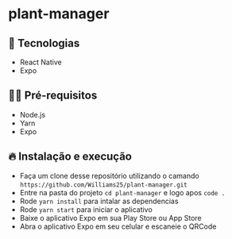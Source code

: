# plant-manager

## 🚀 Tecnologias
- React Native
- Expo

## ✋🏻 Pré-requisitos
- Node.js
- Yarn
- Expo

## 🔥 Instalação e execução
- Faça um clone desse repositório utilizando o camando `https://github.com/Williams25/plant-manager.git`
- Entre na pasta do projeto `cd plant-manager` e logo apos `code .`
- Rode `yarn install` para intalar as dependencias
- Rode `yarn start` para iniciar o aplicativo
- Baixe o aplicativo Expo em sua Play Store ou App Store
- Abra o aplicativo Expo em seu celular e escaneie o QRCode
